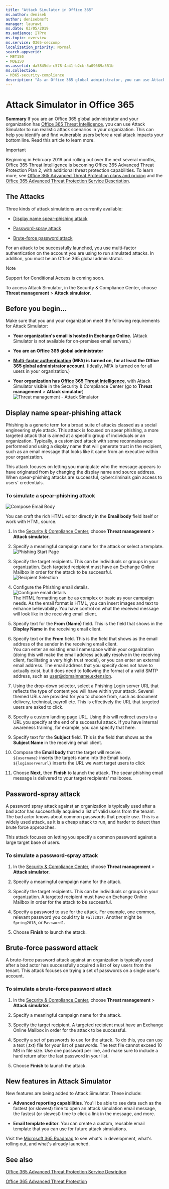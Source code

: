 ```yaml
---
title: "Attack Simulator in Office 365"
ms.author: deniseb
author: denisebmsft
manager: laurawi
ms.date: 03/05/2019
ms.audience: ITPro
ms.topic: overview
ms.service: O365-seccomp
localization_priority: Normal
search.appverid:
- MET150
- MOE150
ms.assetid: da5845db-c578-4a41-b2cb-5a09689a551b
ms.collection:
- M365-security-compliance
description: "As an Office 365 global administrator, you can use Attack Simulator to run realistic attack scenarios in your organization. This can help you identify and find vulnerable users before a real attack hits your business."
---
```


# Attack Simulator in Office 365

**Summary** If you are an Office 365 global administrator and your organization has [Office 365 Threat Intelligence](office-365-ti.md), you can use Attack Simulator to run realistic attack scenarios in your organization. This can help you identify and find vulnerable users before a real attack impacts your bottom line. Read this article to learn more.

> [!IMPORTANT]
> Beginning in February 2019 and rolling out over the next several months, Office 365 Threat Intelligence is becoming Office 365 Advanced Threat Protection Plan 2, with additional threat protection capabilities. To learn more, see [Office 365 Advanced Threat Protection plans and pricing](https://products.office.com/exchange/advance-threat-protection) and the [Office 365 Advanced Threat Protection Service Description](https://docs.microsoft.com/office365/servicedescriptions/office-365-advanced-threat-protection-service-description).
  
## The Attacks

Three kinds of attack simulations are currently available:
  
- [Display name spear-phishing attack](attack-simulator.md#spearphish)
    
- [Password-spray attack](attack-simulator.md#passwordspray)
    
- [Brute-force password attack](attack-simulator.md#bruteforce)
    
For an attack to be successfully launched, you use multi-factor authentication on the account you are using to run simulated attacks. In addition, you must be an Office 365 global administrator.
  
> [!NOTE]
> Support for Conditional Access is coming soon. 
  
To access Attack Simulator, in the Security &amp; Compliance Center, choose **Threat management** \> **Attack simulator**.
  
## Before you begin...

Make sure that you and your organization meet the following requirements for Attack Simulator:
      
- **Your organization's email is hosted in Exchange Online**. (Attack Simulator is not available for on-premises email servers.)
    
- **You are an Office 365 global administrator**
    
- **[Multi-factor authentication](https://docs.microsoft.com/office365/admin/security-and-compliance/set-up-multi-factor-authentication?view=o365-worldwide) (MFA) is turned on, for at least the Office 365 global administrator account**. (Ideally, MFA is turned on for all users in your organization.)
 
- **Your organization has [Office 365 Threat Intelligence](office-365-ti.md)**, with Attack Simulator visible in the Security &amp; Compliance Center (go to **Threat management** \> **Attack simulator**)<br/>![Threat management - Attack Simulator](media/ThreatMgmt-AttackSimulator.png)

    
## Display name spear-phishing attack

Phishing is a generic term for a broad suite of attacks classed as a social engineering style attack. This attack is focused on spear phishing, a more targeted attack that is aimed at a specific group of individuals or an organization. Typically, a customized attack with some reconnaissance performed and using a display name that will generate trust in the recipient, such as an email message that looks like it came from an executive within your organization.
  
This attack focuses on letting you manipulate who the message appears to have originated from by changing the display name and source address. When spear-phishing attacks are successful, cybercriminals gain access to users' credentials.
  
### To simulate a spear-phishing attack

![Compose Email Body](media/9bd65af4-1f9d-45c1-8c06-796d7ccfd425.jpg)
  
You can craft the rich HTML editor directly in the **Email body** field itself or work with HTML source.
  
1. In the [Security &amp; Compliance Center](https://protection.office.com), choose **Threat management** \> **Attack simulator**.
    
2. Specify a meaningful campaign name for the attack or select a template. <br/>![Phishing Start Page](media/5e93b3cc-5981-462f-8b45-bdf85d97f1b8.jpg)
  
3. Specify the target recipients. This can be individuals or groups in your organization. Each targeted recipient must have an Exchange Online Mailbox in order for the attack to be successful. <br/>![Recipient Selection](media/faf8c2e0-6175-4cd7-8265-0c8e727f4d0f.jpg)
  
4. Configure the Phishing email details. <br/>![Configure email details](media/f043608f-f8ce-4aae-be28-86e8ecc524a9.jpg)<br/>The HTML formatting can be as complex or basic as your campaign needs. As the email format is HTML, you can insert images and text to enhance believability. You have control on what the received message will look like in the receiving email client.
    
5. Specify text for the **From (Name)** field. This is the field that shows in the **Display Name** in the receiving email client. 
    
6. Specify text or the **From** field. This is the field that shows as the email address of the sender in the receiving email client. <br/>You can enter an existing email namespace within your organization (doing this will make the email address actually resolve in the receiving client, facilitating a very high trust model), or you can enter an external email address. The email address that you specify does not have to actually exist, but it does need to following the format of a valid SMTP address, such as user@domainname.extension. 
  
7. Using the drop-down selector, select a Phishing Login server URL that reflects the type of content you will have within your attack. Several themed URLs are provided for you to choose from, such as document delivery, technical, payroll etc. This is effectively the URL that targeted users are asked to click.
    
8. Specify a custom landing page URL. Using this will redirect users to a URL you specify at the end of a successful attack. If you have internal awareness training, for example, you can specify that here.
    
9. Specify text for the **Subject** field. This is the field that shows as the **Subject Name** in the receiving email client. 
    
10. Compose the **Email body** that the target will receive. <br/>`${username}` inserts the targets name into the Email body. <br/>`${loginserverurl}` inserts the URL we want target users to click 
    
11. Choose **Next,** then **Finish** to launch the attack. The spear phishing email message is delivered to your target recipients' mailboxes. 
    
## Password-spray attack

A password spray attack against an organization is typically used after a bad actor has successfully acquired a list of valid users from the tenant. The bad actor knows about common passwords that people use. This is a widely used attack, as it is a cheap attack to run, and harder to detect than brute force approaches.
  
This attack focuses on letting you specify a common password against a large target base of users.
  
### To simulate a password-spray attack

1. In the [Security &amp; Compliance Center](https://protection.office.com), choose **Threat management** \> **Attack simulator**.
    
2. Specify a meaningful campaign name for the attack.
    
3. Specify the target recipients. This can be individuals or groups in your organization. A targeted recipient must have an Exchange Online Mailbox in order for the attack to be successful.
    
4. Specify a password to use for the attack. For example, one common, relevant password you could try is `Fall2017`. Another might be `Spring2018`, or `Password1`.
    
5. Choose **Finish** to launch the attack. 
    
## Brute-force password attack

A brute-force password attack against an organization is typically used after a bad actor has successfully acquired a list of key users from the tenant. This attack focuses on trying a set of passwords on a single user's account.
  
### To simulate a brute-force password attack

1. In the [Security &amp; Compliance Center](https://protection.office.com), choose **Threat management** \> **Attack simulator**.
    
2. Specify a meaningful campaign name for the attack.
    
3. Specify the target recipient. A targeted recipient must have an Exchange Online Mailbox in order for the attack to be successful.
    
4. Specify a set of passwords to use for the attack. To do this, you can use a text (.txt) file for your list of passwords. The text file cannot exceed 10 MB in file size. Use one password per line, and make sure to include a hard return after the last password in your list.
    
5. Choose **Finish** to launch the attack. 
    
## New features in Attack Simulator

New features are being added to Attack Simulator. These include:

- **Advanced reporting capabilities**. You'll be able to see data such as the fastest (or slowest) time to open an attack simulation email message, the fastest (or slowest) time to click a link in the message, and more.

- **Email template editor**. You can create a custom, reusable email template that you can use for future attack simulations.

Visit the [Microsoft 365 Roadmap](https://www.microsoft.com/microsoft-365/roadmap) to see what's in development, what's rolling out, and what's already launched.

## See also

[Office 365 Advanced Threat Protection Service Desription](https://docs.microsoft.com/en-us/office365/servicedescriptions/office-365-advanced-threat-protection-service-description)

[Office 365 Advanced Threat Protection](office-365-atp.md)



